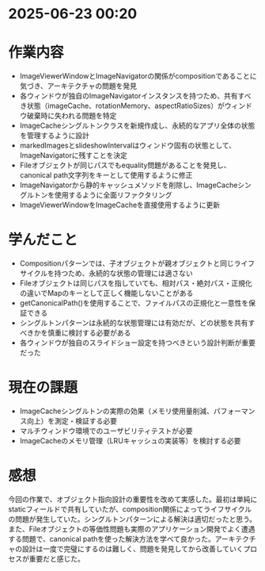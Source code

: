 # 2025-06-23 00:20

# 作業内容
* ImageViewerWindowとImageNavigatorの関係がcompositionであることに気づき、アーキテクチャの問題を発見
* 各ウィンドウが独自のImageNavigatorインスタンスを持つため、共有すべき状態（imageCache、rotationMemory、aspectRatioSizes）がウィンドウ破棄時に失われる問題を特定
* ImageCacheシングルトンクラスを新規作成し、永続的なアプリ全体の状態を管理するように設計
* markedImagesとslideshowIntervalはウィンドウ固有の状態として、ImageNavigatorに残すことを決定
* Fileオブジェクトが同じパスでもequality問題があることを発見し、canonical path文字列をキーとして使用するように修正
* ImageNavigatorから静的キャッシュメソッドを削除し、ImageCacheシングルトンを使用するように全面リファクタリング
* ImageViewerWindowをImageCacheを直接使用するように更新

# 学んだこと
* Compositionパターンでは、子オブジェクトが親オブジェクトと同じライフサイクルを持つため、永続的な状態の管理には適さない
* Fileオブジェクトは同じパスを指していても、相対パス・絶対パス・正規化の違いでMapのキーとして正しく機能しないことがある
* getCanonicalPath()を使用することで、ファイルパスの正規化と一意性を保証できる
* シングルトンパターンは永続的な状態管理には有効だが、どの状態を共有すべきかを慎重に検討する必要がある
* 各ウィンドウが独自のスライドショー設定を持つべきという設計判断が重要だった

# 現在の課題
* ImageCacheシングルトンの実際の効果（メモリ使用量削減、パフォーマンス向上）を測定・検証する必要
* マルチウィンドウ環境でのユーザビリティテストが必要
* ImageCacheのメモリ管理（LRUキャッシュの実装等）を検討する必要

# 感想
今回の作業で、オブジェクト指向設計の重要性を改めて実感した。最初は単純にstaticフィールドで共有していたが、composition関係によってライフサイクルの問題が発生していた。シングルトンパターンによる解決は適切だったと思う。また、Fileオブジェクトの等価性問題も実際のアプリケーション開発でよく遭遇する問題で、canonical pathを使った解決方法を学べて良かった。アーキテクチャの設計は一度で完璧にするのは難しく、問題を発見してから改善していくプロセスが重要だと感じた。